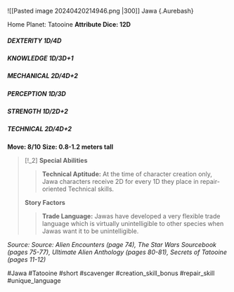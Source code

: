 ![[Pasted image 20240420214946.png |300]]
Jawa {.Aurebash}

Home Planet: Tatooine
**Attribute Dice: 12D**
##### DEXTERITY 1D/4D
##### KNOWLEDGE 1D/3D+1
##### MECHANICAL 2D/4D+2
##### PERCEPTION 1D/3D
##### STRENGTH 1D/2D+2
##### TECHNICAL 2D/4D+2
**Move: 8/10**
**Size: 0.8-1.2 meters tall**

> [!_2] 
> **Special Abilities**
> > **Technical Aptitude:** At the time of character creation only, Jawa characters receive 2D for every 1D they place in repair-oriented Technical skills.
> 
> **Story Factors**
> > **Trade Language:** Jawas have developed a very flexible trade language which is virtually unintelligible to other species when Jawas want it to be unintelligible.
> 

*Source: Source: Alien Encounters (page 74), The Star Wars Sourcebook (pages 75-77), Ultimate Alien Anthology (pages 80-81), Secrets of Tatooine (pages 11-12)* 

#Jawa #Tatooine #short #scavenger
#creation_skill_bonus #repair_skill #unique_language 